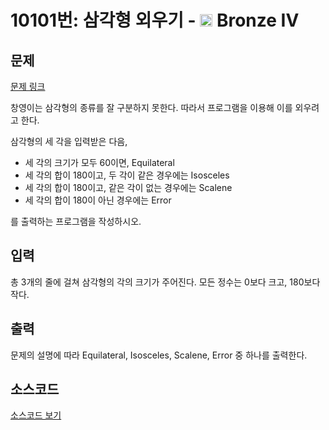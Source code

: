 # 10101번: 삼각형 외우기 - <img src="https://static.solved.ac/tier_small/2.svg" style="height:20px" /> Bronze IV

<!-- performance -->

<!-- 문제 제출 후 깃허브에 푸시를 했을 때 제출한 코드의 성능이 입력될 공간입니다.-->

<!-- end -->

## 문제

[문제 링크](https://boj.kr/10101)

<p>창영이는 삼각형의 종류를 잘 구분하지 못한다. 따라서 프로그램을 이용해 이를 외우려고 한다.</p>

<p>삼각형의 세 각을 입력받은 다음, </p>

<ul>
<li>세 각의 크기가 모두 60이면, Equilateral</li>
<li>세 각의 합이 180이고, 두 각이 같은 경우에는 Isosceles</li>
<li>세 각의 합이 180이고, 같은 각이 없는 경우에는 Scalene</li>
<li>세 각의 합이 180이 아닌 경우에는 Error</li>
</ul>

<p>를 출력하는 프로그램을 작성하시오.</p>

## 입력

<p>총 3개의 줄에 걸쳐 삼각형의 각의 크기가 주어진다. 모든 정수는 0보다 크고, 180보다 작다.</p>

## 출력

<p>문제의 설명에 따라 Equilateral, Isosceles, Scalene, Error 중 하나를 출력한다.</p>

## 소스코드

[소스코드 보기](삼각형%20외우기.cpp)